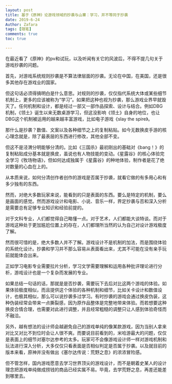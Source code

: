 ```yaml
---
layout: post
title: 基于《原神》论游戏领域的抄袭与山寨：学习，并不等同于抄袭
date: 2019-6-24
Author: Zafara
tags: [随笔]
comments: true
toc: true

---
```


在最近看了《原神》的pv和试玩，以及听闻有关它的风波后，不得不提几句关于游戏抄袭的问题。

 首先，对游戏系统规则抄袭是不算法律层面的抄袭。无论在中国，在美国，还是很多其他存在游戏业的国家。

 但这句话必须得搞明白是什么意思。对规则的抄袭，仅仅指代系统大体或某些细节机制上，更多的应该被称为“学习”。如果把这种也视为抄袭，那么游戏业界早就毁灭了。任何机制和设计，都是经过一部又一部作品探索、设计与结合。例如DBG机制，《领土》诞生以来无数桌游学习，但这没影响《领土》自身的地位，也让DBG这个机制被运用的越来越丰富游戏，比如电子游戏《slay the spire》。

 那什么是抄袭？数值、文案以及各种细节之上的复制粘贴。如今无数换皮手游的核心理念就是，除了最表层的东西进行修改，其他全部不变。

 但这不是泾渭分明能够分清的。比如《三国杀》最初刚出的基础对《bang！》的复制粘贴成分基本就是换皮，虽说也有人物技能的变动。《星露谷》的核心体验完全学习《牧场物语》，但如何达成独属于《星露谷》的种地体验，制作者是花了绝对数量的心血在上的。

 从本质来说，如何分清创作者创作的游戏是否属于抄袭，就看它做的有多用心和有多少独有的东西。

 然而，对绝大多数玩家来说，能看到的只是表面的东西。要么是特定的机制，要么是画面的感觉。然而游戏设计和电影、小说、音乐一样，界定抄袭与否和深入分析是需要总有足够专业知识和经验前提的。

 对于文科专业，人们都觉得自己略懂一点。对于艺术，人们都能大谈特谈。而对于游戏这种处于更加尴尬位置上的存在，人们都理所当然的认为自己对设计游戏极度了解。

 然而很可惜的是，绝大多数人并不了解。游戏设计不是机制的加法，而是围绕体验的系统化设计。抄袭和学习并不那么容易从表面看出来，尤其不可能在没有亲手玩前就能体会出来。

 正如学习电影专业需要拉片分析，学习文学需要理解和运用各种批评理论进行分析，游戏设计也是一个复杂而发展的专业。

 如果总结一句话的话，那就是是否抄袭，需要玩下去后对比这两个游戏的体验。如果体验极度相似，而且提供这个体验的各种机制和细节，比如关卡设计和数值设计，也极其相似，那么可以说抄袭多过学习。有时抄袭的游戏会通过换皮伪装，这种伪装经常会带来一点撕裂感，因为原作品整体是完整地带来体验。而若想要这种换皮合情合理，也需要对此进行调整，并且经常粗糙的调整只让人感到体验奇怪而不融洽。

 另外，越有想法的设计师会越避免自己的游戏单纯的像某款游戏，因为当别人拿来对比又对比不到位时会让人很不爽。而要说目前看到的，米哈游最大的问题，仅仅是表面上的细节对塞尔达参考的太多。玩家可不会像游戏设计师一样对游戏机制和玩法进行深入分析，大多仅仅只看表面是否相似判定是否属于抄袭。以及就目前的版本来看，原神并没有做出《塞尔达传说：荒野之息》的浓浓冒险感。

但不管怎样，国内游戏愿意去学习世界顶尖的游戏设计，而不是朝着史某人的设计理念把游戏单纯做成捞钱的商品已经实属不易。毕竟，去学荒野之息，再差还能差到哪里去。
